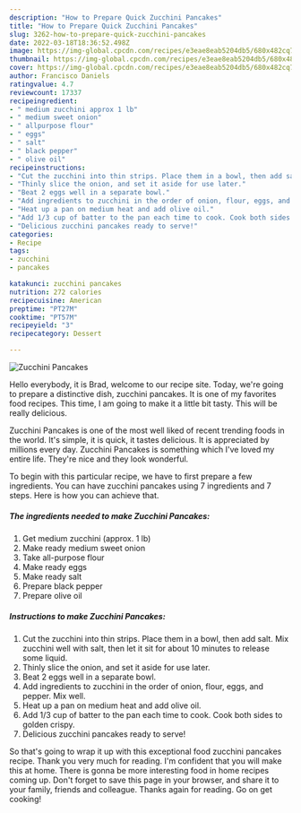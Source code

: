 ```yaml
---
description: "How to Prepare Quick Zucchini Pancakes"
title: "How to Prepare Quick Zucchini Pancakes"
slug: 3262-how-to-prepare-quick-zucchini-pancakes
date: 2022-03-18T18:36:52.498Z
image: https://img-global.cpcdn.com/recipes/e3eae8eab5204db5/680x482cq70/zucchini-pancakes-recipe-main-photo.jpg
thumbnail: https://img-global.cpcdn.com/recipes/e3eae8eab5204db5/680x482cq70/zucchini-pancakes-recipe-main-photo.jpg
cover: https://img-global.cpcdn.com/recipes/e3eae8eab5204db5/680x482cq70/zucchini-pancakes-recipe-main-photo.jpg
author: Francisco Daniels
ratingvalue: 4.7
reviewcount: 17337
recipeingredient:
- " medium zucchini approx 1 lb"
- " medium sweet onion"
- " allpurpose flour"
- " eggs"
- " salt"
- " black pepper"
- " olive oil"
recipeinstructions:
- "Cut the zucchini into thin strips. Place them in a bowl, then add salt. Mix zucchini well with salt, then let it sit for about 10 minutes to release some liquid."
- "Thinly slice the onion, and set it aside for use later."
- "Beat 2 eggs well in a separate bowl."
- "Add ingredients to zucchini in the order of onion, flour, eggs, and pepper. Mix well."
- "Heat up a pan on medium heat and add olive oil."
- "Add 1/3 cup of batter to the pan each time to cook. Cook both sides to golden crispy."
- "Delicious zucchini pancakes ready to serve!"
categories:
- Recipe
tags:
- zucchini
- pancakes

katakunci: zucchini pancakes 
nutrition: 272 calories
recipecuisine: American
preptime: "PT27M"
cooktime: "PT57M"
recipeyield: "3"
recipecategory: Dessert

---
```



![Zucchini Pancakes](https://img-global.cpcdn.com/recipes/e3eae8eab5204db5/680x482cq70/zucchini-pancakes-recipe-main-photo.jpg)

Hello everybody, it is Brad, welcome to our recipe site. Today, we're going to prepare a distinctive dish, zucchini pancakes. It is one of my favorites food recipes. This time, I am going to make it a little bit tasty. This will be really delicious.

Zucchini Pancakes is one of the most well liked of recent trending foods in the world. It's simple, it is quick, it tastes delicious. It is appreciated by millions every day. Zucchini Pancakes is something which I've loved my entire life. They're nice and they look wonderful.




To begin with this particular recipe, we have to first prepare a few ingredients. You can have zucchini pancakes using 7 ingredients and 7 steps. Here is how you can achieve that.

<!--inarticleads1-->

##### The ingredients needed to make Zucchini Pancakes:

1. Get  medium zucchini (approx. 1 lb)
1. Make ready  medium sweet onion
1. Take  all-purpose flour
1. Make ready  eggs
1. Make ready  salt
1. Prepare  black pepper
1. Prepare  olive oil




<!--inarticleads2-->

##### Instructions to make Zucchini Pancakes:

1. Cut the zucchini into thin strips. Place them in a bowl, then add salt. Mix zucchini well with salt, then let it sit for about 10 minutes to release some liquid.
1. Thinly slice the onion, and set it aside for use later.
1. Beat 2 eggs well in a separate bowl.
1. Add ingredients to zucchini in the order of onion, flour, eggs, and pepper. Mix well.
1. Heat up a pan on medium heat and add olive oil.
1. Add 1/3 cup of batter to the pan each time to cook. Cook both sides to golden crispy.
1. Delicious zucchini pancakes ready to serve!




So that's going to wrap it up with this exceptional food zucchini pancakes recipe. Thank you very much for reading. I'm confident that you will make this at home. There is gonna be more interesting food in home recipes coming up. Don't forget to save this page in your browser, and share it to your family, friends and colleague. Thanks again for reading. Go on get cooking!
